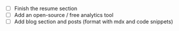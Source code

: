 - [ ] Finish the resume section
- [ ] Add an open-source / free analytics tool
- [ ] Add blog section and posts (format with mdx and code snippets)
